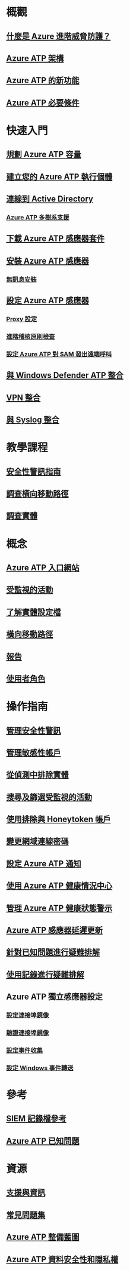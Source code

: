 
# 概觀
## [什麼是 Azure 進階威脅防護？](what-is-atp.md)
## [Azure ATP 架構](atp-architecture.md)
## [Azure ATP 的新功能](atp-whats-new.md)
## [Azure ATP 必要條件](atp-prerequisites.md)
# 快速入門
## [規劃 Azure ATP 容量](atp-capacity-planning.md)
## [建立您的 Azure ATP 執行個體](install-atp-step1.md)
## [連線到 Active Directory](install-atp-step2.md)
### [Azure ATP 多樹系支援](atp-multi-forest.md)
## [下載 Azure ATP 感應器套件](install-atp-step3.md)
## [安裝 Azure ATP 感應器](install-atp-step4.md)
### [無訊息安裝](ATP-silent-installation.md)
## [設定 Azure ATP 感應器](install-atp-step5.md)
### [Proxy 設定](configure-proxy.md)
### [進階稽核原則檢查](atp-advanced-audit-policy.md)
### [設定 Azure ATP 對 SAM 發出遠端呼叫](install-atp-step8-samr.md)
## [與 Windows Defender ATP 整合](integrate-wd-atp.md)
## [VPN 整合](install-atp-step6-vpn.md)
## [與 Syslog 整合](setting-syslog.md)
# 教學課程
## [安全性警訊指南](suspicious-activity-guide.md)
## [調查橫向移動路徑](investigate-lateral-movement-path.md)
## [調查實體](investigate-entity.md)
# 概念
## [Azure ATP 入口網站](workspace-portal.md)
## [受監視的活動](monitored-activities.md)
## [了解實體設定檔](entity-profiles.md)
## [橫向移動路徑](use-case-lateral-movement-path.md)
## [報告](reports.md)
## [使用者角色](atp-role-groups.md)
# 操作指南
## [管理安全性警訊](working-with-suspicious-activities.md)
## [管理敏感性帳戶](sensitive-accounts.md)
## [從偵測中排除實體](excluding-entities-from-detections.md)
## [搜尋及篩選受監視的活動](atp-activities-search.md)
## [使用排除與 Honeytoken 帳戶](install-atp-step7.md)
## [變更網域連線密碼](modifying-atp-config-dcpassword.md)
## [設定 Azure ATP 通知](notifications.md)
## [使用 Azure ATP 健康情況中心](atp-health-center.md)
## [管理 Azure ATP 健康狀態警示](monitoring-alerts.md)
## [Azure ATP 感應器延遲更新](sensor-update.md)
## [針對已知問題進行疑難排解](troubleshooting-atp-known-issues.md)
## [使用記錄進行疑難排解](troubleshooting-atp-using-logs.md)
## Azure ATP 獨立感應器設定
### [設定連接埠鏡像](configure-port-mirroring.md)
### [驗證連接埠鏡像](validate-port-mirroring.md)
### [設定事件收集](configure-event-collection.md)
### [設定 Windows 事件轉送](configure-event-forwarding.md)
# 參考
## [SIEM 記錄檔參考](cef-format-sa.md)
## [Azure ATP 已知問題](known-issues.md)
# 資源
## [支援與資訊](atp-support.md)
## [常見問題集](atp-technical-faq.md)
## [Azure ATP 整備藍圖](atp-resources.md)
## [Azure ATP 資料安全性和隱私權](atp-privacy-compliance.md)
